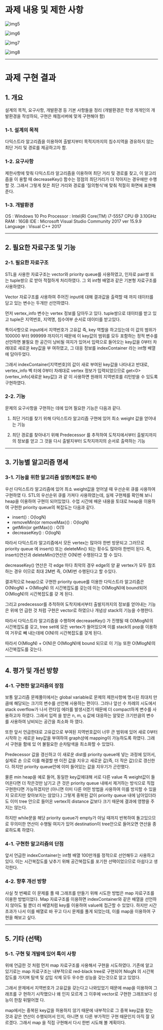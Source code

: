 # 과제 내용 및 제한 사항

![img5](https://user-images.githubusercontent.com/35681772/60000300-e1df0780-969e-11e9-9c78-6ba835ec3858.png)

![img6](https://user-images.githubusercontent.com/35681772/60000302-e2779e00-969e-11e9-8c2c-cca5ef65301d.png)

![img7](https://user-images.githubusercontent.com/35681772/60000304-e2779e00-969e-11e9-8551-7637b4f171b1.png)

![img8](https://user-images.githubusercontent.com/35681772/60000306-e2779e00-969e-11e9-87fc-47217795f661.png)

---

# 과제 구현 결과

## 1. 개요

설계의 목적, 요구사항, 개발환경 등 기본 사항들을 정리
(개발환경은 학생 개개인의 개발환경을 작성하되, 구현은 채점서버에 맞게 구현해야 함)

### 1-1. 설계의 목적

다익스트라 알고리즘을 이용하여 출발지부터 목적지까지의 침수지역을 경유하지 않는 최단 거리
및 경로를 제공하고자 함.

### 1-2. 요구사항
제한사항에 맞춰 다익스트라 알고리즘을 이용하여 최단 거리 및 경로를 찾고, 이 알고리즘을 이
용할 때 decreaseKey() 함수는 정점의 최단거리가 더 작아지는 경우에만 수행할 것.
그래서 그렇게 찾은 최단 거리와 경로를 ‘질의형식’에 맞춰 적절히 화면에 표현해준다.

### 1-3. 개발환경
OS : Windows 10 Pro
Processor : Intel(R) Core(TM) i7-5557 CPU @ 3.10GHz
RAM : 16GB
IDE : Microsoft Visual Studio Community 2017 ver 15.9.9
Language : Visual C++ 2017

---

## 2. 필요한 자료구조 및 기능

### 2-1. 필요한 자료구조

STL을 사용한 자료구조는 vector와 priority queue를 사용하였고, 인자로 pair쌍 또는 tuple쌍으
로 받아 적절하게 처리하였다. 그 외 int형 배열과 같은 기본형 자료구조를 사용하였다.

Vector 자료구조를 사용하여 주어진 input에 대해 결과값을 출력할 때 까지 데이터를 담고 있는
변수는 두개만 선언하였다.

먼저 vertex_info 변수는 vertex 정보를 담아두고 있다. tuple쌍으로 데이터를 받고 있고 tuple은 지역번호, 지역명, 침수여부 순서로 데이터를 받고있다.

특이사항으로 input에서 지역번호가 고유값 즉, key 역할을 하고있는데 이 값의 범위가 100000
부터 999999 까지이기 때문에 이 key값의 범위를 모두 포함하는 정적 변수를 선언하면 불필요
한 공간이 낭비될 여지가 있어서 입력으로 들어오는 key값을 0부터 차례대로 새로운 key값을 부
여하였고, 그 대응 정보를 indexContainer 라는 int형 배열에 담아두었다.

그래서 indexContainer[지역번호]의 값이 새로 부여된 key값을 나타내고 반대로, vertex_info 벡
터에 0부터 차례대로 vertex 정보가 입력되었으므로 get<0>(vertex_info[새로운 key값]) 과 같
이 사용하면 원래의 지역번호를 리턴받을 수 있도록 구현하였다.

### 2-2. 기능

문제의 요구사항을 구현하는 데에 있어 필요한 기능은 다음과 같다.

1) 최단 거리를 찾기 위해 다익스트라 알고리즘 구현에 있어 최소 weight 값을 얻어내는 기능

2) 최단 경로를 찾아내기 위해 Predecessor 를 추적하여 도착지에서부터 출발지까지의 정보를 얻고 그 것을 다시 출발지부터 도착지까지의 순서로 출력하는 기능

---

## 3. 기능별 알고리즘 명세

### 3-1. 기능을 위한 알고리즘 설명(복잡도 분석)

우선 다익스트라 알고리즘에 있어 최소 weight값을 얻어낼 때 우선순위 큐를 사용하여 구현하였
다. STL의 우선순위 큐를 가져다 사용하였는데, 실제 구현체를 확인해 보니 heap을 이용하여 구현이 되어있었다. 수업 시간에 배운 내용을 토대로 heap을 이용하여 구현한 priority queue의 복잡도는 다음과 같다.

 -  insert() : O(logN)
 -  removeMin(or removeMax)() : O(logN)
 -  getMin(or getMax)() : O(1)
 -  decreaseKey() : O(logN)

따라서 다익스트라 알고리즘에서 모든 vertex는 많아야 한번 방문되고 그러므로 priority queue
에 insert() 또는 deleteMin() 되는 횟수도 많아야 한번이 된다. 즉, insert()연산과 deleteMin()연산은 O(N)번 수행된다고 할 수 있다.

decreaseKey() 연산은 각 edge 마다 최악의 경우 edge의 양 끝 vertex가 모두 참조하는 경우
이므로 최대 2M번 즉, O(M)번 수행된다고 할 수있다.

결과적으로 heap으로 구현한 priority queue를 이용한 다익스트라 알고리즘은 O(NlogN) +
O(MlogN) 의 시간복잡도를 갖는데 이는 O(MlogN)에 bound되어 O(MlogN)의 시간복잡도를 갖
게 된다.

그리고 predecessor를 추적하여 도착지에서부터 출발지까지의 정보를 얻어내는 기능은 위에 언
급한 것 처럼 구현은 vector로 하였으나 개념상 stack의 기능을 수행한다. 

따라서 다익스트라 알고리즘을 수행하며 decreaseKey() 가 진행될 때 O(MlogN)의 시간복잡도를 갖고, tree set에 모든 vertex가 들어있으며 이를 stack의 pop을 이용하여 거꾸로 빼 내는데에 O(N)의 시간복잡도를 갖게 된다. 

따라서 O(MlogN) + O(N)은 O(MlogN)에 bound 되므로 이 기능 또한 O(MlogN)의 시간복잡도를 갖는다.


---

## 4. 평가 및 개선 방향

### 4-1. 구현한 알고리즘의 장점

보통 알고리즘 문제풀이에서는 global variable로 문제의 제한사항에 명시된 최대치 만큼에 해당되는 크기의 변수를 선언해 사용하는 편이다. 그러나 앞선 수 차례의 시도에서 stack overflow가
나서 런타임 에러를 발생시켰기 때문에 더 compact하게 변수를 사용하고자 하였다. 그래서 입력
을 받은 n, m, q 값에 대응하는 알맞은 크기만큼의 변수를 사용하여 낭비되는 공간을 최소화 하
였다.

또한 앞서 언급한대로 고유값으로 부여된 지역번호값이 너무 큰 범위에 있어 새로 0부터 시작하
는 새로운 key값을 부여하여 graph상에 mapping이 가능하도록 하였다. 그래서 구현을 함에 있
어 불필요한 순차탐색을 최소화할 수 있었다.

Predecessor 값을 갱신하고 이 새로운 dist를 priority queue에 넣는 과정에 있어서, 실제로 손
으로 이를 해결할 땐 이전 값을 지우고 새로운 값(즉, 더 작은 값)으로 갱신한다. 하지만 priority
queue안에 이미 들어있는 값을 지우기가 곤란했다. 

물론 min heap을 예로 들어, 동일한 key값에대해 서로 다른 value 즉 weight값이 들어온다면 더 작은것만 남기고 큰 것은 priority queue 내에서 제거하는 방식으로 직접 구현한다면 가능하겠지만 (아니면 이미 다른 어떤 방법을 사용하여 이를 방지할 수 있을지 모르지만 찾아보지는 않았다.) 그렇게 중복된 값이 priority queue 내에 남아있더라도 이미 tree 안으로 들어온 vertex의 distance 값보다 크기 때문에 결과에 영향을 주지는 않는다.

하지만 while문을 해당 priority queue가 empty가 아닐 때까지 반복하여 돌고있으므로 무의미한
연산이 수행될 여지가 있어 destination이 tree안으로 들어오면 연산을 종료하도록 하였다.


### 4-1. 구현한 알고리즘의 단점

앞서 언급한 indexContainer는 int형 배열 100만개를 정적으로 선언해두고 사용하고 있다. 이는
시간복잡도를 낮추기 위해 공간복잡도를 포기한 선택이었으므로 아쉽다고 생각한다.

### 4-2. 향후 개선 방향

사실 첫 번째로 이 문제를 풀 때 그래프를 만들기 위해 시도한 방법은 map 자료구조를 이용한
방법이었다. Map 자료구조를 이용하면 indexContainer와 같은 배열을 선언하지 않아도 될 뿐더
러 배열처럼 key를 이용하여 value에 접근할 수 있었다. 하지만 시간초과가 나서 이를 배열로 바
꾸고 다시 문제를 풀게 되었는데, 이를 map을 이용하여 구현을 해보고 싶다. 

---

## 5. 기타 (선택)

### 5-1. 구현 및 개발에 있어 특이 사항

위에 언급한 것 처럼 먼저 map 자료구조를 사용해서 구현을 시도하였다. 기존에 알고 있기로는
map 자료구조는 내부적으로 red-black tree로 구현되어 NlogN 의 시간복잡도를 가지며 탐색 및
삽입 삭제 모두 우수한 성능을 갖는것으로 알고 있었다.

그래서 문제에서 지역번호가 고유값을 갖는다고 나와있었기 때문에 map을 이용하여 그래프를 구
현하기 시작했으나 왜 인지 모르게 그 이후에 vector로 구현한 그래프보다 성능이 한참 뒤떨어졌
다.

map에서는 중복된 key값을 허용하지 않기 때문에 내부적으로 그 중복 key값을 찾는 것과 같은
연산이 수행되어서 인지, 아니면 또 다른 부가적인 구현 때문인지 아직 잘 모르겠다. 그래서 map
을 직접 구현해서 다시 한번 시도해 볼 계획이다.